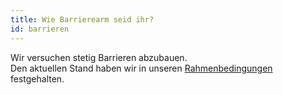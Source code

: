 ```yaml
---
title: Wie Barrierearm seid ihr?
id: barrieren
---
```

Wir versuchen stetig Barrieren abzubauen.\
Den aktuellen Stand haben wir in unseren [Rahmenbedingungen](../infos#rahmenbedingungen) festgehalten.
